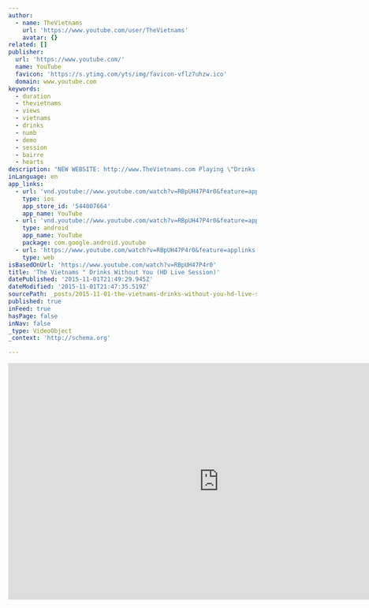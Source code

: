 ```yaml
---
author:
  - name: TheVietnams
    url: 'https://www.youtube.com/user/TheVietnams'
    avatar: {}
related: []
publisher:
  url: 'https://www.youtube.com/'
  name: YouTube
  favicon: 'https://s.ytimg.com/yts/img/favicon-vflz7uhzw.ico'
  domain: www.youtube.com
keywords:
  - duration
  - thevietnams
  - views
  - vietnams
  - drinks
  - numb
  - demo
  - session
  - bairre
  - hearts
description: "NEW WEBSITE: http://www.TheVietnams.com Playing \"Drinks Without You\" exclusively from the Deluxe Edition of their debut album Garston Parade, here is the second Live Session with The Vietnams. Film Credit: Karen Huntington LYRICS: Beside myself I wait for you Left alone my mind's unglued Held up by the sticks and stones"
inLanguage: en
app_links:
  - url: 'vnd.youtube://www.youtube.com/watch?v=RBpUH47P4r0&feature=applinks'
    type: ios
    app_store_id: '544007664'
    app_name: YouTube
  - url: 'vnd.youtube://www.youtube.com/watch?v=RBpUH47P4r0&feature=applinks'
    type: android
    app_name: YouTube
    package: com.google.android.youtube
  - url: 'https://www.youtube.com/watch?v=RBpUH47P4r0&feature=applinks'
    type: web
isBasedOnUrl: 'https://www.youtube.com/watch?v=RBpUH47P4r0'
title: 'The Vietnams " Drinks Without You (HD Live Session)'
datePublished: '2015-11-01T21:49:29.945Z'
dateModified: '2015-11-01T21:47:35.519Z'
sourcePath: _posts/2015-11-01-the-vietnams-drinks-without-you-hd-live-session.md
published: true
inFeed: true
hasPage: false
inNav: false
_type: VideoObject
_context: 'http://schema.org'

---
```

<iframe src="https://cdn.embedly.com/widgets/media.html?src=https%3A%2F%2Fwww.youtube.com%2Fembed%2FRBpUH47P4r0%3Ffeature%3Doembed&amp;url=https%3A%2F%2Fwww.youtube.com%2Fwatch%3Fv%3DRBpUH47P4r0&amp;image=https%3A%2F%2Fi.ytimg.com%2Fvi%2FRBpUH47P4r0%2Fhqdefault.jpg&amp;key=b7d04c9b404c499eba89ee7072e1c4f7&amp;type=text%2Fhtml&amp;schema=youtube" width="854" height="480" scrolling="no" frameborder="0" allowfullscreen="allowfullscreen" style=""></iframe>